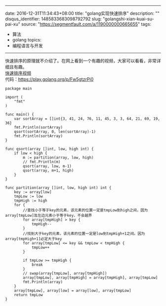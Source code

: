 
---
date: 2016-12-31T11:34:43+08:00
title: "golang实现快速排序"
description: ""
disqus_identifier: 1485833683098792792
slug: "golangshi-xian-kuai-su-pai-xu"
source: "https://segmentfault.com/a/1190000000665655"
tags: 
- 算法 
- golang 
topics:
- 编程语言与开发
---

快速排序的原理就不介绍了。在网上看到一个有趣的视频，大家可以看看，非常详细且有趣。\
[快速排序视频](http://www.tudou.com/v/gtnrNh7yh6I/&resourceId=0_04_05_99/v.swf)\
代码：<https://play.golang.org/p/Fw5gtzrPj0>

    package main

    import (
        "fmt"
    )

    func main() {
        var sortArray = []int{3, 41, 24, 76, 11, 45, 3, 3, 64, 21, 69, 19, 36}
        fmt.Println(sortArray)
        qsort(sortArray, 0, len(sortArray)-1)
        fmt.Println(sortArray)
    }

    func qsort(array []int, low, high int) {
        if low < high {
            m := partition(array, low, high)
            // fmt.Println(m)
            qsort(array, low, m-1)
            qsort(array, m+1, high)
        }
    }

    func partition(array []int, low, high int) int {
        key := array[low]
        tmpLow := low
        tmpHigh := high
        for {
            //查找小于等于key的元素，该元素的位置一定是tmpLow到high之间，因为array[tmpLow]及左边元素小于等于key，不会越界
            for array[tmpHigh] > key {
                tmpHigh--
            }
            //找到大于key的元素，该元素的位置一定是low到tmpHigh+1之间。因为array[tmpHigh+1]必定大于key
            for array[tmpLow] <= key && tmpLow < tmpHigh {
                tmpLow++
            }

            if tmpLow >= tmpHigh {
                break
            }
            // swap(array[tmpLow], array[tmpHigh])
            array[tmpLow], array[tmpHigh] = array[tmpHigh], array[tmpLow]
            fmt.Println(array)
        }
        array[tmpLow], array[low] = array[low], array[tmpLow]
        return tmpLow
    }

